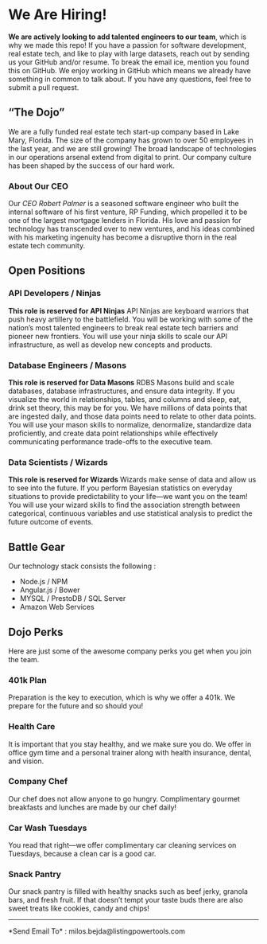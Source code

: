 # We Are Hiring!
**We are actively looking to add talented engineers to our team**, which is why we made this repo! If you have a passion for software development, real estate tech, and like to play with large datasets, reach out by sending us your GitHub and/or resume. To break the email ice, mention you found this on GitHub. We enjoy working in GitHub which means we already have something in common to talk about. If you have any questions, feel free to submit a pull request. 


## “The Dojo”
We are a fully funded real estate tech start-up company based in Lake Mary, Florida. The size of the company has grown to over 50 employees in the last year, and we are still growing! The broad landscape of technologies in our operations arsenal extend from digital to print. Our company culture has been shaped by the success of our hard work.

### About Our CEO
Our *CEO Robert Palmer* is a seasoned software engineer who built the internal software of his first venture, RP Funding, which propelled it to be one of the largest mortgage lenders in Florida. His love and passion for technology has transcended over to new ventures, and his ideas combined with his marketing ingenuity has become a disruptive thorn in the real estate tech community. 

## Open Positions
### API Developers / Ninjas
**This role is reserved for API Ninjas** API Ninjas are keyboard warriors that push heavy artillery to the battlefield. You will be working with some of the nation’s most talented engineers to break real estate tech barriers and pioneer new frontiers. You will use your ninja skills to scale our API infrastructure, as well as develop new concepts and products.  

### Database Engineers / Masons
**This role is reserved for Data Masons** RDBS Masons build and scale databases, database infrastructures, and ensure data integrity. If you visualize the world in relationships, tables, and columns and sleep, eat, drink set theory, this may be for you. We have millions of data points that are ingested daily, and those data points need to relate to other data points. You will use your mason skills to normalize, denormalize, standardize data proficiently, and create data point relationships while effectively communicating performance trade-offs to the executive team. 

### Data Scientists / Wizards
**This role is reserved for Wizards** Wizards make sense of data and allow us to see into the future. If you perform Bayesian statistics on everyday situations to provide predictability to your life—we want you on the team! You will use your wizard skills to find the association strength between categorical, continuous variables and use statistical analysis to predict the future outcome of events. 


## Battle Gear 
Our technology stack consists the following :
- Node.js / NPM
- Angular.js / Bower
- MYSQL / PrestoDB / SQL Server
- Amazon Web Services 


## Dojo Perks
Here are just some of the awesome company perks you get when you join the team. 

### 401k Plan 
Preparation is the key to execution, which is why we offer a 401k. We prepare for the future and so should you!

### Health Care 
It is important that you stay healthy, and we make sure you do. We offer in office gym time and a personal trainer along with health insurance, dental, and vision.

### Company Chef 
Our chef does not allow anyone to go hungry. Complimentary gourmet breakfasts and lunches are made by our chef daily!

### Car Wash Tuesdays
You read that right—we offer complimentary car cleaning services on Tuesdays, because a clean car is a good car. 

### Snack Pantry 
Our snack pantry is filled with healthy snacks such as beef jerky, granola bars, and fresh fruit. If that doesn’t tempt your taste buds there are also sweet treats like cookies, candy and chips!

<hr>
*Send Email To* : milos.bejda@listingpowertools.com
